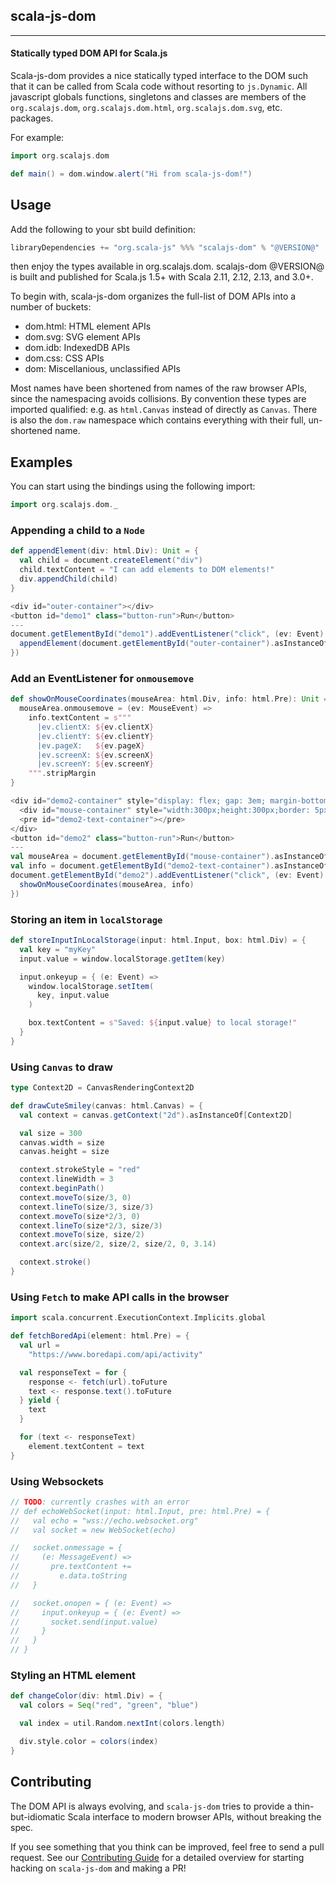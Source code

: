 ## scala-js-dom

---

#### Statically typed DOM API for Scala.js

Scala-js-dom provides a nice statically typed interface to the DOM such that it can be called from Scala code without resorting to `js.Dynamic`.
All javascript globals functions, singletons and classes are members of the `org.scalajs.dom`,
`org.scalajs.dom.html`, `org.scalajs.dom.svg`, etc. packages.

For example:

```scala
import org.scalajs.dom

def main() = dom.window.alert("Hi from scala-js-dom!")
```

## Usage

Add the following to your sbt build definition:

```scala
libraryDependencies += "org.scala-js" %%% "scalajs-dom" % "@VERSION@"
```

then enjoy the types available in org.scalajs.dom. scalajs-dom @VERSION@ is built and published for Scala.js 1.5+ with Scala 2.11, 2.12, 2.13, and 3.0+.

To begin with, scala-js-dom organizes the full-list of DOM APIs into a number of buckets:

- dom.html: HTML element APIs
- dom.svg: SVG element APIs
- dom.idb: IndexedDB APIs
- dom.css: CSS APIs
- dom: Miscellanious, unclassified APIs

Most names have been shortened from names of the raw browser APIs, since the namespacing avoids collisions. By convention these types are imported qualified: e.g. as `html.Canvas` instead of directly as `Canvas`. There is also the `dom.raw` namespace which contains everything with their full, un-shortened name.

## Examples

You can start using the bindings using the following import:

```scala mdoc:js:shared
import org.scalajs.dom._
```

### Appending a child to a `Node`

```scala mdoc:js:shared
def appendElement(div: html.Div): Unit = {
  val child = document.createElement("div")
  child.textContent = "I can add elements to DOM elements!"
  div.appendChild(child)
}
```

```scala mdoc:js:invisible
<div id="outer-container"></div>
<button id="demo1" class="button-run">Run</button>
---
document.getElementById("demo1").addEventListener("click", (ev: Event) => {
  appendElement(document.getElementById("outer-container").asInstanceOf[html.Div])
})
```

### Add an EventListener for `onmousemove`

```scala mdoc:js:shared
def showOnMouseCoordinates(mouseArea: html.Div, info: html.Pre): Unit = {
  mouseArea.onmousemove = (ev: MouseEvent) =>
    info.textContent = s"""
      |ev.clientX: ${ev.clientX}
      |ev.clientY: ${ev.clientY}
      |ev.pageX:   ${ev.pageX}
      |ev.screenX: ${ev.screenX}
      |ev.screenY: ${ev.screenY}
    """.stripMargin
}
```

```scala mdoc:js:invisible
<div id="demo2-container" style="display: flex; gap: 3em; margin-bottom: 1rem;">
  <div id="mouse-container" style="width:300px;height:300px;border: 5px solid black;"></div>
  <pre id="demo2-text-container"></pre>
</div>
<button id="demo2" class="button-run">Run</button>
---
val mouseArea = document.getElementById("mouse-container").asInstanceOf[html.Div]
val info = document.getElementById("demo2-text-container").asInstanceOf[html.Pre]
document.getElementById("demo2").addEventListener("click", (ev: Event) => {
  showOnMouseCoordinates(mouseArea, info)
})
```

### Storing an item in `localStorage`

```scala mdoc:js
def storeInputInLocalStorage(input: html.Input, box: html.Div) = {
  val key = "myKey"
  input.value = window.localStorage.getItem(key)

  input.onkeyup = { (e: Event) =>
    window.localStorage.setItem(
      key, input.value
    )

    box.textContent = s"Saved: ${input.value} to local storage!"
  }
}
```

### Using `Canvas` to draw

```scala mdoc:js
type Context2D = CanvasRenderingContext2D

def drawCuteSmiley(canvas: html.Canvas) = {
  val context = canvas.getContext("2d").asInstanceOf[Context2D]

  val size = 300
  canvas.width = size
  canvas.height = size

  context.strokeStyle = "red"
  context.lineWidth = 3
  context.beginPath()
  context.moveTo(size/3, 0)
  context.lineTo(size/3, size/3)
  context.moveTo(size*2/3, 0)
  context.lineTo(size*2/3, size/3)
  context.moveTo(size, size/2)
  context.arc(size/2, size/2, size/2, 0, 3.14)

  context.stroke()
}
```

### Using `Fetch` to make API calls in the browser

```scala mdoc:js
import scala.concurrent.ExecutionContext.Implicits.global

def fetchBoredApi(element: html.Pre) = {
  val url =
    "https://www.boredapi.com/api/activity"

  val responseText = for {
    response <- fetch(url).toFuture
    text <- response.text().toFuture
  } yield {
    text
  }

  for (text <- responseText)
    element.textContent = text
}
```

### Using Websockets

```scala mdoc:js
// TODO: currently crashes with an error
// def echoWebSocket(input: html.Input, pre: html.Pre) = {
//   val echo = "wss://echo.websocket.org"
//   val socket = new WebSocket(echo)

//   socket.onmessage = {
//     (e: MessageEvent) =>
//       pre.textContent +=
//         e.data.toString
//   }

//   socket.onopen = { (e: Event) =>
//     input.onkeyup = { (e: Event) =>
//       socket.send(input.value)
//     }
//   }
// }
```

### Styling an HTML element

```scala mdoc:js
def changeColor(div: html.Div) = {
  val colors = Seq("red", "green", "blue")

  val index = util.Random.nextInt(colors.length)

  div.style.color = colors(index)
}
```

## Contributing

The DOM API is always evolving, and `scala-js-dom` tries to provide a thin-but-idiomatic Scala interface to modern browser APIs, without breaking the spec.

If you see something that you think can be improved, feel free to send a pull request. See our [Contributing Guide](https://github.com/scala-js/scala-js-dom/blob/main/CONTRIBUTING.md) for a detailed overview for starting hacking on `scala-js-dom` and making a PR!

